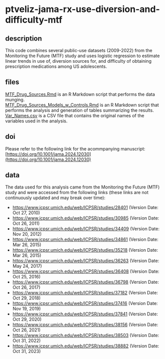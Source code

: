 # ptveliz-jama-rx-use-diversion-and-difficulty-mtf

## description

This code combines several public-use datasets (2009-2022) from the Monitoring the Future (MTF) study and uses logistic regression to estimate linear trends in use of, diversion sources for, and difficulty of obtaining prescription medications among US adolescents.

## files

[MTF_Drug_Sources.Rmd](MTF_Drug_Sources.Rmd) is an R Markdown script that performs the data munging.  
[MTF_Drug_Sources_Models_w_Controls.Rmd](MTF_Drug_Sources_Models_w_Controls.Rmd) is an R Markdown script that performs the analysis and generation of tables summarizing the results.
[Var_Names.csv](Var_Names.csv) is a CSV file that contains the original names of the variables used in the analysis.

## doi

Please refer to the following link for the acommpanying manuscript: [https://doi.org/10.1001/jama.2024.12030](https://doi.org/10.1001/jama.2024.12030)

## data

The data used for this analysis came from the Monitoring the Future (MTF) study and were accessed from the following links (these links are not continuously updated and may break over time):  
- https://www.icpsr.umich.edu/web/ICPSR/studies/28401 (Version Date: Oct 27, 2010)
- https://www.icpsr.umich.edu/web/ICPSR/studies/30985 (Version Date: Oct 26, 2011)
- https://www.icpsr.umich.edu/web/ICPSR/studies/34409 (Version Date: Nov 20, 2012)
- https://www.icpsr.umich.edu/web/ICPSR/studies/34861 (Version Date: Mar 26, 2015)
- https://www.icpsr.umich.edu/web/ICPSR/studies/35218 (Version Date: Mar 26, 2015)
- https://www.icpsr.umich.edu/web/ICPSR/studies/36263 (Version Date: May 24, 2017)
- https://www.icpsr.umich.edu/web/ICPSR/studies/36408 (Version Date: Oct 25, 2016)
- https://www.icpsr.umich.edu/web/ICPSR/studies/36798 (Version Date: Oct 26, 2017)
- https://www.icpsr.umich.edu/web/ICPSR/studies/37182 (Version Date: Oct 29, 2018)
- https://www.icpsr.umich.edu/web/ICPSR/studies/37416 (Version Date: Nov 19, 2019)
- https://www.icpsr.umich.edu/web/ICPSR/studies/37841 (Version Date: Oct 29, 2020)
- https://www.icpsr.umich.edu/web/ICPSR/studies/38156 (Version Date: Oct 26, 2021)
- https://www.icpsr.umich.edu/web/ICPSR/studies/38503 (Version Date: Oct 31, 2022)
- https://www.icpsr.umich.edu/web/ICPSR/studies/38882 (Version Date: Oct 31, 2023)

